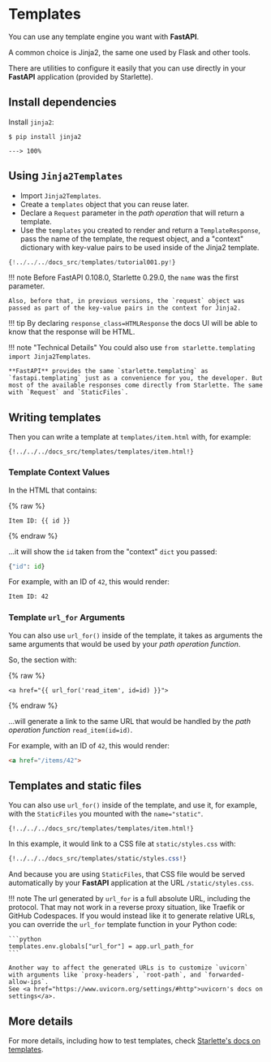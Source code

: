# Templates

You can use any template engine you want with **FastAPI**.

A common choice is Jinja2, the same one used by Flask and other tools.

There are utilities to configure it easily that you can use directly in your **FastAPI** application (provided by Starlette).

## Install dependencies

Install `jinja2`:

<div class="termy">

```console
$ pip install jinja2

---> 100%
```

</div>

## Using `Jinja2Templates`

* Import `Jinja2Templates`.
* Create a `templates` object that you can reuse later.
* Declare a `Request` parameter in the *path operation* that will return a template.
* Use the `templates` you created to render and return a `TemplateResponse`, pass the name of the template, the request object, and a "context" dictionary with key-value pairs to be used inside of the Jinja2 template.

```Python hl_lines="4  11  15-18"
{!../../../docs_src/templates/tutorial001.py!}
```

!!! note
    Before FastAPI 0.108.0, Starlette 0.29.0, the `name` was the first parameter.

    Also, before that, in previous versions, the `request` object was passed as part of the key-value pairs in the context for Jinja2.

!!! tip
    By declaring `response_class=HTMLResponse` the docs UI will be able to know that the response will be HTML.

!!! note "Technical Details"
    You could also use `from starlette.templating import Jinja2Templates`.

    **FastAPI** provides the same `starlette.templating` as `fastapi.templating` just as a convenience for you, the developer. But most of the available responses come directly from Starlette. The same with `Request` and `StaticFiles`.

## Writing templates

Then you can write a template at `templates/item.html` with, for example:

```jinja hl_lines="7"
{!../../../docs_src/templates/templates/item.html!}
```

### Template Context Values

In the HTML that contains:

{% raw %}

```jinja
Item ID: {{ id }}
```

{% endraw %}

...it will show the `id` taken from the "context" `dict` you passed:

```Python
{"id": id}
```

For example, with an ID of `42`, this would render:

```html
Item ID: 42
```

### Template `url_for` Arguments

You can also use `url_for()` inside of the template, it takes as arguments the same arguments that would be used by your *path operation function*.

So, the section with:

{% raw %}

```jinja
<a href="{{ url_for('read_item', id=id) }}">
```

{% endraw %}

...will generate a link to the same URL that would be handled by the *path operation function* `read_item(id=id)`.

For example, with an ID of `42`, this would render:

```html
<a href="/items/42">
```

## Templates and static files

You can also use `url_for()` inside of the template, and use it, for example, with the `StaticFiles` you mounted with the `name="static"`.

```jinja hl_lines="4"
{!../../../docs_src/templates/templates/item.html!}
```

In this example, it would link to a CSS file at `static/styles.css` with:

```CSS hl_lines="4"
{!../../../docs_src/templates/static/styles.css!}
```

And because you are using `StaticFiles`, that CSS file would be served automatically by your **FastAPI** application at the URL `/static/styles.css`.

!!! note
    The url generated by `url_for` is a full absolute URL, including the protocol. That may not work in a reverse proxy situation, like Traefik or GitHub Codespaces.
    If you would instead like it to generate relative URLs, you can override the `url_for` template function in your Python code:

    ```python
    templates.env.globals["url_for"] = app.url_path_for
    ```

    Another way to affect the generated URLs is to customize `uvicorn` with arguments like `proxy-headers`, `root-path`, and `forwarded-allow-ips`.
    See <a href="https://www.uvicorn.org/settings/#http">uvicorn's docs on settings</a>.

## More details

For more details, including how to test templates, check <a href="https://www.starlette.io/templates/" class="external-link" target="_blank">Starlette's docs on templates</a>.
